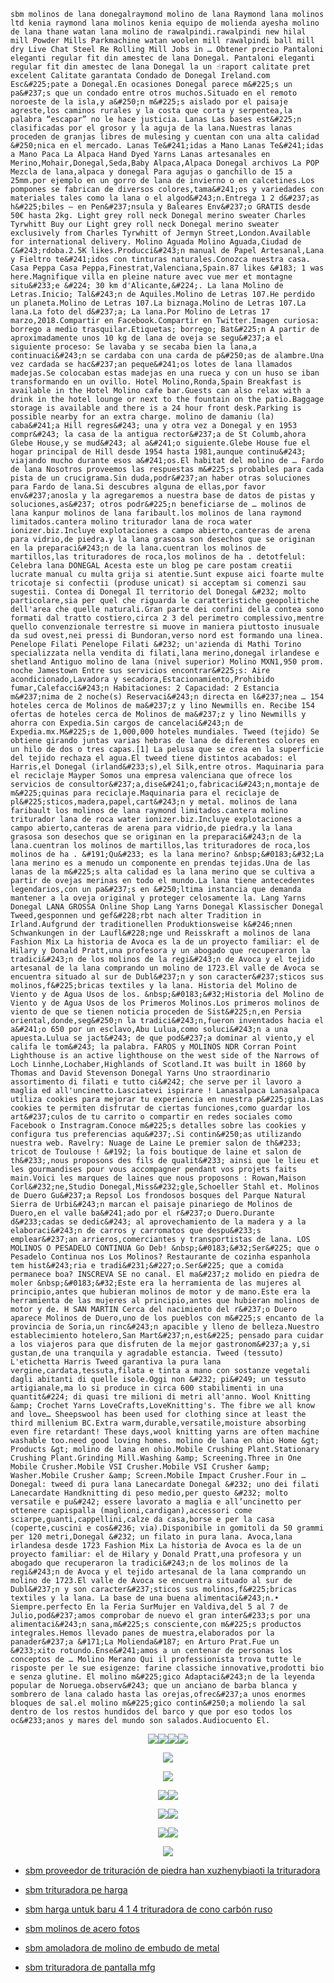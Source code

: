 
```
sbm molinos de lana donegalraymond molino de lana Raymond lana molinos ltd kenia raymond lana molinos kenia equipo de molienda ayesha molino de lana thane watan lana molino de rawalpindi.rawalpindi new hilal mill Powder Mills Parkmachine watan woolen mill rawalpindi ball mill dry Live Chat Steel Re Rolling Mill Jobs in … Obtener precio Pantaloni eleganti regular fit din amestec de lana Donegal. Pantaloni eleganti regular fit din amestec de lana Donegal la un ☝raport calitate pret excelent Calitate garantata Condado de Donegal Ireland.com Esc&#225;pate a Donegal.En ocasiones Donegal parece m&#225;s un pa&#237;s que un condado entre otros muchos.Situado en el remoto noroeste de la isla,y a&#250;n m&#225;s aislado por el paisaje agreste,los caminos rurales y la costa que corta y serpentea,la palabra “escapar” no le hace justicia. Lanas Las bases est&#225;n clasificadas por el grosor y la aguja de la lana.Nuestras lanas proceden de granjas libres de mulesing y cuentan con una alta calidad &#250;nica en el mercado. Lanas Te&#241;idas a Mano Lanas Te&#241;idas a Mano Paca La Alpaca Hand Dyed Yarns Lanas artesanales en Merino,Mohair,Donegal,Seda,Baby Alpaca,Alpaca Donegal archivos La POP Mezcla de lana,alpaca y donegal Para agujas o ganchillo de 15 a 25mm.por ejemplo en un gorro de lana de invierno o en calcetines.Los pompones se fabrican de diversos colores,tama&#241;os y variedades con materiales tales como la lana o el algod&#243;n.Entrega 1 2 d&#237;as h&#225;biles — en Pen&#237;nsula y Baleares Env&#237;o GRATIS desde 50€ hasta 2kg. Light grey roll neck Donegal merino sweater Charles Tyrwhitt Buy our Light grey roll neck Donegal merino sweater exclusively from Charles Tyrwhitt of Jermyn Street,London.Available for international delivery. Molino Aguada Molino Aguada,Ciudad de C&#243;rdoba.2.5K likes.Producci&#243;n manual de Papel Artesanal,Lana y Fieltro te&#241;idos con tinturas naturales.Conozca nuestra casa. Casa Peppa Casa Peppa,Finestrat,Valenciana,Spain.87 likes &#183; 1 was here.Magnifique villa en pleine nature avec vue mer et montagne situ&#233;e &#224; 30 km d'Alicante,&#224;. La lana Molino de Letras.Inicio; Tal&#243;n de Aquiles.Molino de Letras 107.He perdido un planeta.Molino de Letras 107.La biznaga.Molino de Letras 107.La lana.La foto del d&#237;a; La lana.Por Molino de Letras 17 marzo,2018.Compartir en Facebook.Compartir en Twitter.Imagen curiosa: borrego a medio trasquilar.Etiquetas; borrego; Bat&#225;n A partir de aproximadamente unos 10 kg de lana de oveja se segu&#237;a el siguiente proceso: Se lavaba y se secaba bien la lana,a continuaci&#243;n se cardaba con una carda de p&#250;as de alambre.Una vez cardada se hac&#237;an peque&#241;os lotes de lana llamados madejas.Se colocaban estas madejas en una rueca y con un huso se iban transformando en un ovillo. Hotel Molino,Ronda,Spain Breakfast is available in the Hotel Molino cafe bar.Guests can also relax with a drink in the hotel lounge or next to the fountain on the patio.Baggage storage is available and there is a 24 hour front desk.Parking is possible nearby for an extra charge. molino de damaniu (la) caba&#241;a Hill regres&#243; una y otra vez a Donegal y en 1953 compr&#243; la casa de la antigua rector&#237;a de St Columb,ahora Glebe House,y se mud&#243; al a&#241;o siguiente.Glebe House fue el hogar principal de Hill desde 1954 hasta 1981,aunque continu&#243; viajando mucho durante esos a&#241;os.El habitat del molino de … Fardo de lana Nosotros proveemos las respuestas m&#225;s probables para cada pista de un crucigrama.Sin duda,podr&#237;an haber otras soluciones para Fardo de lana.Si descubres alguna de ellas,por favor env&#237;anosla y la agregaremos a nuestra base de datos de pistas y soluciones,as&#237; otros podr&#225;n beneficiarse de … molinos de lana kanpur molinos de lana faribault.los molinos de lana raymond limitados.cantera molino triturador lana de roca water ionizer.biz.Incluye explotaciones a campo abierto,canteras de arena para vidrio,de piedra.y la lana grasosa son desechos que se originan en la preparaci&#243;n de la lana.cuentran los molinos de martillos,las trituradores de roca,los molinos de ha . detotfelul: Celebra lana DONEGAL Acesta este un blog pe care postam creatii lucrate manual cu multa grija si atentie.Sunt expuse aici foarte multe tricotaje si confectii (produse unicat) si acceptam si comenzi sau sugestii. Contea di Donegal Il territorio del Donegal &#232; molto particolare,sia per quel che riguarda le caratteristiche geopolitiche dell'area che quelle naturali.Gran parte dei confini della contea sono formati dal tratto costiero,circa 2 3 del perimetro complessivo,mentre quello convenzionale terrestre si muove in maniera piuttosto inusuale da sud ovest,nei pressi di Bundoran,verso nord est formando una linea. Penelope Filati Penelope Filati &#232; un'azienda di Mathi Torino specializzata nella vendita di filati,lana merino,donegal irlandese e shetland Antiguo molino de lana (nivel superior) Molino MXN1,950 prom. noche Jamestown Entre sus servicios encontrar&#225;s: Aire acondicionado,Lavadora y secadora,Estacionamiento,Prohibido fumar,Calefacci&#243;n Habitaciones: 2 Capacidad: 2 Estancia m&#237;nima de 2 noche(s) Reservaci&#243;n directa en l&#237;nea … 154 hoteles cerca de Molinos de ma&#237;z y lino Newmills en. Recibe 154 ofertas de hoteles cerca de Molinos de ma&#237;z y lino Newmills y ahorra con Expedia.Sin cargos de cancelaci&#243;n de Expedia.mx.M&#225;s de 1,000,000 hoteles mundiales. Tweed (tejido) Se obtiene girando juntas varias hebras de lana de diferentes colores en un hilo de dos o tres capas.[1] La pelusa que se crea en la superficie del tejido rechaza el agua.El tweed tiene distintos acabados: el Harris,el Donegal (irland&#233;s),el Silk,entre otros. Maquinaria para el reciclaje Mayper Somos una empresa valenciana que ofrece los servicios de consultor&#237;a,dise&#241;o,fabricaci&#243;n,montaje de m&#225;quinas para reciclaje.Maquinaria para el reciclaje de pl&#225;sticos,madera,papel,cart&#243;n y metal. molinos de lana faribault los molinos de lana raymond limitados.cantera molino triturador lana de roca water ionizer.biz.Incluye explotaciones a campo abierto,canteras de arena para vidrio,de piedra.y la lana grasosa son desechos que se originan en la preparaci&#243;n de la lana.cuentran los molinos de martillos,las trituradores de roca,los molinos de ha . &#191;Qu&#233; es la lana merino? &nbsp;&#0183;&#32;La lana merino es a menudo un componente en prendas tejidas.Una de las lanas de la m&#225;s alta calidad es la lana merino que se cultiva a partir de ovejas merinas en todo el mundo.La lana tiene antecedentes legendarios,con un pa&#237;s en &#250;ltima instancia que demanda mantener a la oveja original y proteger celosamente la. Lang Yarns Donegal LANA GROSSA Online Shop Lang Yarns Donegal Klassischer Donegal Tweed,gesponnen und gef&#228;rbt nach alter Tradition in Irland.Aufgrund der traditionellen Produktionsweise k&#246;nnen Schwankungen in der Laufl&#228;nge und Reisskraft a molinos de lana Fashion Mix La historia de Avoca es la de un proyecto familiar: el de Hilary y Donald Pratt,una profesora y un abogado que recuperaron la tradici&#243;n de los molinos de la regi&#243;n de Avoca y el tejido artesanal de la lana comprando un molino de 1723.El valle de Avoca se encuentra situado al sur de Dubl&#237;n y son caracter&#237;sticos sus molinos,f&#225;bricas textiles y la lana. Historia del Molino de Viento y de Agua Usos de los. &nbsp;&#0183;&#32;Historia del Molino de Viento y de Agua Usos de los Primeros Molinos.Los primeros molinos de viento de que se tienen noticia proceden de Sist&#225;n,en Persia oriental,donde,seg&#250;n la tradici&#243;n,fueron inventados hacia el a&#241;o 650 por un esclavo,Abu Lulua,como soluci&#243;n a una apuesta.Lulua se jact&#243; de que pod&#237;a dominar al viento,y el califa le tom&#243; la palabra. FAROS y MOLINOS NDR Corran Point Lighthouse is an active lighthouse on the west side of the Narrows of Loch Linnhe,Lochaber,Highlands of Scotland.It was built in 1860 by Thomas and David Stevenson Donegal Yarns Uno straordinario assortimento di filati e tutto ci&#242; che serve per il lavoro a maglia ed all'uncinetto.Lasciatevi ispirare ! Lanasalpaca Lanasalpaca utiliza cookies para mejorar tu experiencia en nuestra p&#225;gina.Las cookies te permiten disfrutar de ciertas funciones,como guardar los art&#237;culos de tu carrito o compartir en redes sociales como Facebook o Instragram.Conoce m&#225;s detalles sobre las cookies y configura tus preferencias aqu&#237;.Si contin&#250;as utilizando nuestra web. Ravelry: Nuage de Laine Le premier salon de th&#233; tricot de Toulouse ! &#192; la fois boutique de laine et salon de th&#233;,nous proposons des fils de qualit&#233; ainsi que le lieu et les gourmandises pour vous accompagner pendant vos projets faits main.Voici les marques de laines que nous proposons : Rowan,Maison Corl&#232;ne,Studio Donegal,Miss&#232;gle,Schoeller Stahl et. Molinos de Duero Gu&#237;a Repsol Los frondosos bosques del Parque Natural Sierra de Urbi&#243;n marcan el paisaje pinariego de Molinos de Duero,en el valle ba&#241;ado por el r&#237;o Duero.Durante d&#233;cadas se dedic&#243; al aprovechamiento de la madera y a la elaboraci&#243;n de carros y carromatos que despu&#233;s emplear&#237;an arrieros,comerciantes y transportistas de lana. LOS MOLINOS O PESADELO CONTINUA Go Deb! &nbsp;&#0183;&#32;Ser&#225; que o Pesadelo Continua nos Los Molinos? Restaurante de cozinha espanhola tem hist&#243;ria e tradi&#231;&#227;o.Ser&#225; que a comida permanece boa? INSCREVA SE no canal. El ma&#237;z molido en piedra de moler &nbsp;&#0183;&#32;Este era la herramienta de las mujeres al principio,antes que hubieran molinos de motor y de mano.Este era la herramienta de las mujeres al principio,antes que hubieran molinos de motor y de. H SAN MARTIN Cerca del nacimiento del r&#237;o Duero aparece Molinos de Duero,uno de los pueblos con m&#225;s encanto de la provincia de Soria,un rinc&#243;n apacible y lleno de belleza.Nuestro establecimiento hotelero,San Mart&#237;n,est&#225; pensado para cuidar a los viajeros para que disfruten de la mejor gastronom&#237;a y,si gustan,de una tranquila y agradable estancia. Tweed (tessuto) L'etichetta Harris Tweed garantiva la pura lana vergine,cardata,tessuta,filata e tinta a mano con sostanze vegetali dagli abitanti di quelle isole.Oggi non &#232; pi&#249; un tessuto artigianale,ma lo si produce in circa 600 stabilimenti in una quantit&#224; di quasi tre milioni di metri all'anno. Wool Knitting &amp; Crochet Yarns LoveCrafts,LoveKnitting's. The fibre we all know and love… Sheepswool has been used for clothing since at least the third millenium BC.Extra warm,durable,versatile,moisture absorbing even fire retardant! These days,wool knitting yarns are often machine washable too.need good loving homes. molino de lana en ohio Home &gt; Products &gt; molino de lana en ohio.Mobile Crushing Plant.Stationary Crushing Plant.Grinding Mill.Washing &amp; Screening.Three in One Mobile Crusher.Mobile VSI Crusher.Mobile VSI Crusher &amp; Washer.Mobile Crusher &amp; Screen.Mobile Impact Crusher.Four in … Donegal: tweed di pura lana Lanecardate Donegal &#232; uno dei filati Lanecardate Handknitting di peso medio,per questo &#232; molto versatile e pu&#242; essere lavorato a maglia e all’uncinetto per ottenere capispalla (maglioni,cardigan),accessori come sciarpe,guanti,cappellini,calze da casa,borse e per la casa (coperte,cuscini e cos&#236; via).Disponibile in gomitoli da 50 grammi per 120 metri,Donegal &#232; un filato in pura lana. Avoca,lana irlandesa desde 1723 Fashion Mix La historia de Avoca es la de un proyecto familiar: el de Hilary y Donald Pratt,una profesora y un abogado que recuperaron la tradici&#243;n de los molinos de la regi&#243;n de Avoca y el tejido artesanal de la lana comprando un molino de 1723.El valle de Avoca se encuentra situado al sur de Dubl&#237;n y son caracter&#237;sticos sus molinos,f&#225;bricas textiles y la lana. La base de una buena alimentaci&#243;n.• Siempre.perfecto En la Feria SurMujer en Valdiva,del 5 al 7 de Julio,pod&#237;amos comprobar de nuevo el gran inter&#233;s por una alimentaci&#243;n sana,m&#225;s consciente,con m&#225;s productos integrales.Hemos llevado panes de muestra,elaborados por la panader&#237;a &#171;La Molienda&#187; en Arturo Prat.Fue un &#233;xito rotundo.Ense&#241;amos a un centenar de personas los conceptos de … Molino Merano Qui il professionista trova tutte le risposte per le sue esigenze: farine classiche innovative,prodotti bio e senza glutine. El molino m&#225;gico Adaptaci&#243;n de la leyenda popular de Noruega.observ&#243; que un anciano de barba blanca y sombrero de lana calado hasta las orejas,ofrec&#237;a unos enormes bloques de sal.el molino m&#225;gico contin&#250;a moliendo la sal dentro de los restos hundidos del barco y que por eso todos los oc&#233;anos y mares del mundo son salados.Audiocuento El. 
```

<div align="center">

<a href="https://es-mill.shibang-china.com/github&k=sbm+molinos+de+lana+donegal"><img src="https://static.shibang-china.com/es/mill/index.jpg"></a><a href="https://es-mill.shibang-china.com/materials.htmlgithub&k=sbm+molinos+de+lana+donegal"><img src="https://static.shibang-china.com/es/mill/materials.jpg"></a><a href="https://es-mill.shibang-china.com/about.htmlgithub&k=sbm+molinos+de+lana+donegal"><img src="https://static.shibang-china.com/es/mill/about.jpg"></a><a href="https://es-mill.shibang-china.com/contact.htmlgithub&k=sbm+molinos+de+lana+donegal"><img src="https://static.shibang-china.com/es/mill/contact.jpg"></a>

<a href="https://es-mill.shibang-china.com/github&k=sbm+molinos+de+lana+donegal"><img src="https://static.shibang-china.com/es/mill/banner.jpg"></a>

<a href="https://swt.shibang-china.com/github&k=sbm+molinos+de+lana+donegal"><img src="https://static.shibang-china.com/es/mill/chat.jpg"></a>

<a href="https://es-mill.shibang-china.com/products/vertical-roller-mill.htmlgithub&k=sbm+molinos+de+lana+donegal"><img src="https://static.shibang-china.com/es/mill/vertical.jpg"></a><a href="https://es-mill.shibang-china.com/products/raymond-mill.htmlgithub&k=sbm+molinos+de+lana+donegal"><img src="https://static.shibang-china.com/es/mill/raymond.jpg"></a>

<a href="https://es-mill.shibang-china.com/products/ultrafine-grinding-mill.htmlgithub&k=sbm+molinos+de+lana+donegal"><img src="https://static.shibang-china.com/es/mill/ultrafine.jpg"></a><a href="https://es-mill.shibang-china.com/products/trapezium-grinding-mill.htmlgithub&k=sbm+molinos+de+lana+donegal"><img src="https://static.shibang-china.com/es/mill/trapezium.jpg"></a>

<a href="https://es-mill.shibang-china.com/products/ball-mill.htmlgithub&k=sbm+molinos+de+lana+donegal"><img src="https://static.shibang-china.com/es/mill/ball.jpg"></a><a href="https://es-mill.shibang-china.com/products/hammer-mill.htmlgithub&k=sbm+molinos+de+lana+donegal"><img src="https://static.shibang-china.com/es/mill/hammer.jpg"></a>

<a href="https://swt.shibang-china.com/github&k=sbm+molinos+de+lana+donegal"><img src="https://static.shibang-china.com/es/mill/case.jpg"></a>

</div>


* [sbm proveedor de trituración de piedra han xuzhenybiaoti la trituradora](sbm%20proveedor%20de%20trituraci%C3%B3n%20de%20piedra%20han%20xuzhenybiaoti%20la%20trituradora.md)

* [sbm trituradora pe harga](sbm%20trituradora%20pe%20harga.md)

* [sbm harga untuk baru 4 1 4 trituradora de cono carbón ruso](sbm%20harga%20untuk%20baru%204%201%204%20trituradora%20de%20cono%20carb%C3%B3n%20ruso.md)

* [sbm molinos de acero fotos](sbm%20molinos%20de%20acero%20fotos.md)

* [sbm amoladora de molino de embudo de metal](sbm%20amoladora%20de%20molino%20de%20embudo%20de%20metal.md)

* [sbm trituradora de pantalla mfg](sbm%20trituradora%20de%20pantalla%20mfg.md)